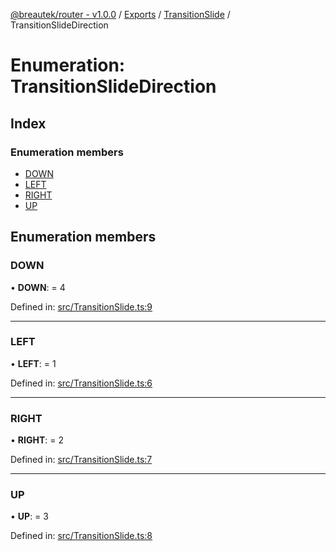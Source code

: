 [@breautek/router - v1.0.0](../README.md) / [Exports](../modules.md) / [TransitionSlide](../modules/transitionslide.md) / TransitionSlideDirection

# Enumeration: TransitionSlideDirection

## Index

### Enumeration members

* [DOWN](transitionslide.transitionslidedirection.md#down)
* [LEFT](transitionslide.transitionslidedirection.md#left)
* [RIGHT](transitionslide.transitionslidedirection.md#right)
* [UP](transitionslide.transitionslidedirection.md#up)

## Enumeration members

### DOWN

• **DOWN**: = 4

Defined in: [src/TransitionSlide.ts:9](https://github.com/breautek/router/blob/d7a4785/src/TransitionSlide.ts#L9)

___

### LEFT

• **LEFT**: = 1

Defined in: [src/TransitionSlide.ts:6](https://github.com/breautek/router/blob/d7a4785/src/TransitionSlide.ts#L6)

___

### RIGHT

• **RIGHT**: = 2

Defined in: [src/TransitionSlide.ts:7](https://github.com/breautek/router/blob/d7a4785/src/TransitionSlide.ts#L7)

___

### UP

• **UP**: = 3

Defined in: [src/TransitionSlide.ts:8](https://github.com/breautek/router/blob/d7a4785/src/TransitionSlide.ts#L8)
